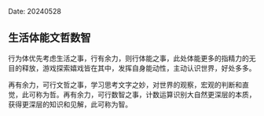 Date: 20240528

## 生活体能文哲数智 

行为体优先考虑生活之事，行有余力，则行体能之事，此处体能更多的指精力的无目的释放，游戏探索嬉戏皆在其中，发挥自身能动性，主动认识世界，好处多多。

再有余力，可行文哲之事，学习思考文字之妙，对世界的观察，宏观的判断和直觉，此可称为哲。再有余力，可行数智之事，计数运算识别大自然更深层的本质，获得更深层的知识和见解，此可称为智。